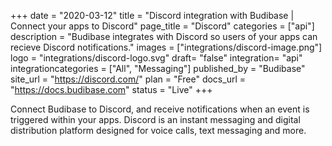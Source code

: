 +++
date = "2020-03-12"
title = "Discord integration with Budibase | Connect your apps to Discord"
page_title = "Discord"
categories = ["api"] 
description = "Budibase integrates with Discord so users of your apps can recieve Discord notifications."
images = ["integrations/discord-image.png"]
logo = "integrations/discord-logo.svg"
draft= "false"
integration= "api"
integrationcategories = ["All", "Messaging"]
published_by = "Budibase"
site_url = "https://discord.com/"
plan = "Free"
docs_url = "https://docs.budibase.com"
status = "Live" 
+++

Connect Budibase to Discord, and receive notifications when an event is triggered within your apps. Discord is an instant messaging and digital distribution platform designed for voice calls, text messaging and more.